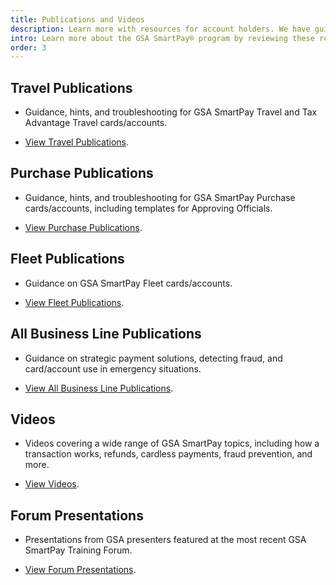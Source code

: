 ```yaml
---
title: Publications and Videos
description: Learn more with resources for account holders. We have guides, presentations and publications specific to travel, purchase, fleet, and more.
intro: Learn more about the GSA SmartPay® program by reviewing these resources for various stakeholders.
order: 3
---
```


## Travel Publications

- Guidance, hints, and troubleshooting for GSA SmartPay Travel and Tax Advantage Travel cards/accounts.

- [View Travel Publications](/resources/publications/travel).

## Purchase Publications

- Guidance, hints, and troubleshooting for GSA SmartPay Purchase cards/accounts, including templates for Approving Officials.

- [View Purchase Publications](/resources/publications/purchase).

## Fleet Publications

- Guidance on GSA SmartPay Fleet cards/accounts.

- [View Fleet Publications](/resources/publications/fleet).

## All Business Line Publications
- Guidance on strategic payment solutions, detecting fraud, and card/account use in emergency situations.

- [View All Business Line Publications](/resources/publications/all-business-lines).

## Videos
- Videos covering a wide range of GSA SmartPay topics, including how a transaction works, refunds, cardless payments, fraud prevention, and more.

- [View Videos](/resources/publications/videos).

## Forum Presentations
- Presentations from GSA presenters featured at the most recent GSA SmartPay Training Forum.

- [View Forum Presentations](/resources/publications/forum).
